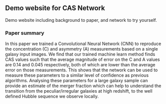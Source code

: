 ## Demo website for CAS Network 

Demo website including background to paper, and network to try yourself. 

### Paper summary 

In this paper we trained a Convolutional Neural Network (CNN) to reproduce the concentration (C) and asymmetry (A) measurements based on a single galaxy input images. We find that our trained machine learn method finds CAS values such that the average magnitude of error on the C and A values are 0.14 and 0.045 respectively,  both of which are lower than the average error on those measurements. This shows that the network can be used to measure these parameters to a similar level of confidence as previous algorithms.
Analysing these parameters for a large galaxy sample can provide an estimate of the merger fraction which can help to understand the transition from the peculiar/irregular galaxies at high redshift, to the well defined Hubble sequence we observe locally.

